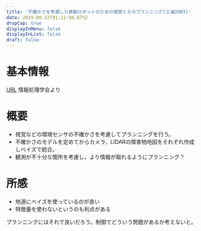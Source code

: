 ```yaml
---
title: '不確かさを考慮した移動ロボットのための視覚とそのプランニング[三浦2003]'
date: 2019-08-22T01:11:50.875Z
dropCap: true
displayInMenu: false
displayInList: false
draft: false
---
```

# 基本情報
[URL](file:///C:/Users/hkedw/Downloads/IPSJ-TCVIM4417006.pdf)
情報処理学会より

# 概要
- 視覚などの環境センサの不確かさを考慮してプランニングを行う。
- 不確かさのモデルを定めてからカメラ，LIDARの障害物地図をそれぞれ作成しベイズで統合。
- 観測が不十分な箇所を考慮し，より情報が取れるようにプランニング？

# 所感
- 地道にベイズを使っているのが良い
- 特徴量を使わないというのも利点がある

プランニングにはそれで良いだろう。制御でどういう問題があるか考えないと。
